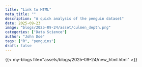 ```yaml
---
title: "Link to HTML"
meta_title: ""
description: "A quick analysis of the penguin dataset"
date: 2025-09-23
image: "blogs/2025-09-24/asset/culmen_depth.png"
categories: ["Data Science"]
author: "John Doe"
tags: ["R", "penguins"]
draft: false
---
```


{{< my-blogs file="assets/blogs/2025-09-24/new_html.html" >}}
